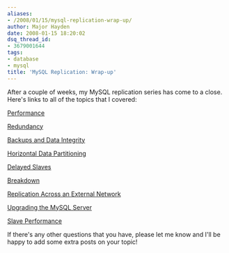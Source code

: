 ```yaml
---
aliases:
- /2008/01/15/mysql-replication-wrap-up/
author: Major Hayden
date: 2008-01-15 18:20:02
dsq_thread_id:
- 3679001644
tags:
- database
- mysql
title: 'MySQL Replication: Wrap-up'
---
```


After a couple of weeks, my MySQL replication series has come to a close. Here's links to all of the topics that I covered:

[Performance][1]

[Redundancy][2]

[Backups and Data Integrity][3]

[Horizontal Data Partitioning][4]

[Delayed Slaves][5]

[Breakdown][6]

[Replication Across an External Network][7]

[Upgrading the MySQL Server][8]

[Slave Performance][9]

If there's any other questions that you have, please let me know and I'll be happy to add some extra posts on your topic!

 [1]: http://rackerhacker.com/2008/01/02/mysql-replication-performance/
 [2]: http://rackerhacker.com/2008/01/03/mysql-replication-redundancy/
 [3]: http://rackerhacker.com/2008/01/04/mysql-replication-backups-data-integrity/
 [4]: http://rackerhacker.com/2008/01/07/mysql-replication-horizontal-data-partitioning/
 [5]: http://rackerhacker.com/2008/01/08/mysql-replication-delayed-slaves/
 [6]: http://rackerhacker.com/2008/01/09/mysql-replication-breakdown/
 [7]: http://rackerhacker.com/2008/01/10/mysql-replication-across-an-external-network/
 [8]: http://rackerhacker.com/2008/01/11/mysql-replication-upgrading-the-mysql-server/
 [9]: http://rackerhacker.com/2008/01/14/mysql-replication-slave-performance/